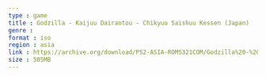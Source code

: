 ```yaml
---
type : game
title : Godzilla - Kaijuu Dairantou - Chikyuu Saishuu Kessen (Japan)
genre : 
format : iso
region : asia
link : https://archive.org/download/PS2-ASIA-ROMS321COM/Godzilla%20-%20Kaijuu%20Dairantou%20-%20Chikyuu%20Saishuu%20Kessen%20%28Japan%29.7z
size : 505MB
---
```

